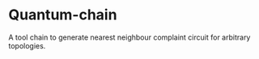 # Quantum-chain

A tool chain to generate nearest neighbour complaint
circuit for arbitrary topologies.


